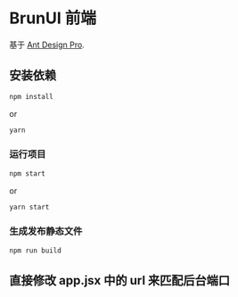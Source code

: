 # BrunUI 前端

基于 [Ant Design Pro](https://pro.ant.design).

## 安装依赖

```bash
npm install
```

or

```bash
yarn
```

### 运行项目

```bash
npm start
```

or

```bash
yarn start
```

### 生成发布静态文件

```bash
npm run build
```

## 直接修改 app.jsx 中的 url 来匹配后台端口
